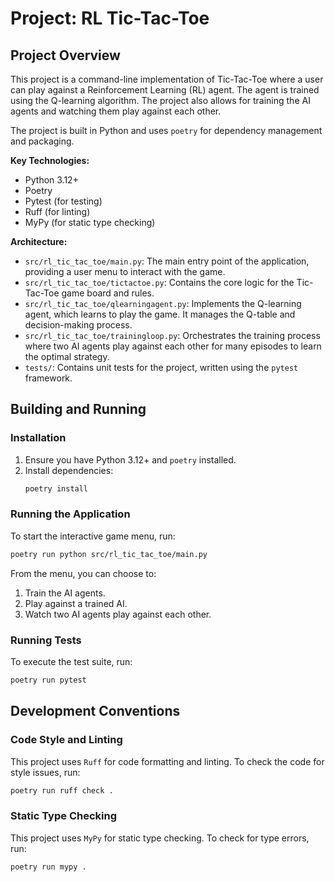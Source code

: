 # Project: RL Tic-Tac-Toe

## Project Overview

This project is a command-line implementation of Tic-Tac-Toe where a user can play against a Reinforcement Learning (RL) agent. The agent is trained using the Q-learning algorithm. The project also allows for training the AI agents and watching them play against each other.

The project is built in Python and uses `poetry` for dependency management and packaging.

**Key Technologies:**
- Python 3.12+
- Poetry
- Pytest (for testing)
- Ruff (for linting)
- MyPy (for static type checking)

**Architecture:**
- `src/rl_tic_tac_toe/main.py`: The main entry point of the application, providing a user menu to interact with the game.
- `src/rl_tic_tac_toe/tictactoe.py`: Contains the core logic for the Tic-Tac-Toe game board and rules.
- `src/rl_tic_tac_toe/qlearningagent.py`: Implements the Q-learning agent, which learns to play the game. It manages the Q-table and decision-making process.
- `src/rl_tic_tac_toe/trainingloop.py`: Orchestrates the training process where two AI agents play against each other for many episodes to learn the optimal strategy.
- `tests/`: Contains unit tests for the project, written using the `pytest` framework.

## Building and Running

### Installation

1.  Ensure you have Python 3.12+ and `poetry` installed.
2.  Install dependencies:
    ```bash
    poetry install
    ```

### Running the Application

To start the interactive game menu, run:
```bash
poetry run python src/rl_tic_tac_toe/main.py
```
From the menu, you can choose to:
1.  Train the AI agents.
2.  Play against a trained AI.
3.  Watch two AI agents play against each other.

### Running Tests

To execute the test suite, run:
```bash
poetry run pytest
```

## Development Conventions

### Code Style and Linting

This project uses `Ruff` for code formatting and linting. To check the code for style issues, run:
```bash
poetry run ruff check .
```

### Static Type Checking

This project uses `MyPy` for static type checking. To check for type errors, run:
```bash
poetry run mypy .
```
